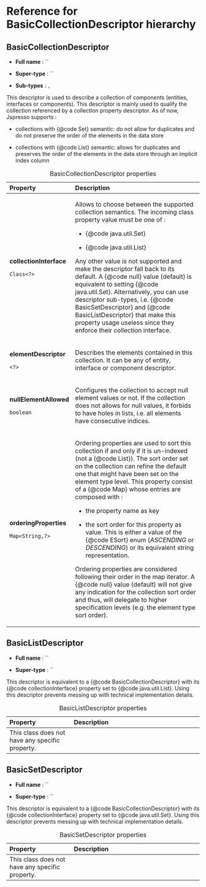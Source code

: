 Reference for BasicCollectionDescriptor hierarchy
=================================================

BasicCollectionDescriptor
-------------------------

-   **Full name** : ``

-   **Super-type** : ``

-   **Sub-types** : ``, ``

This descriptor is used to describe a collection of components (entities, interfaces or components). This descriptor is mainly used to qualify the collection referenced by a collection property descriptor. As of now, Jspresso supports :

-   collections with {@code Set} semantic: do not allow for duplicates and do not preserve the order of the elements in the data store

-   collections with {@code List} semantic: allows for duplicates and preserves the order of the elements in the data store through an implicit index column

<table>
<caption>BasicCollectionDescriptor properties</caption>
<colgroup>
<col width="33%" />
<col width="66%" />
</colgroup>
<thead>
<tr class="header">
<th align="left">Property</th>
<th align="left">Description</th>
</tr>
</thead>
<tbody>
<tr class="odd">
<td align="left"><p><strong>collectionInterface</strong></p>
<p><code>Class​&lt;​?​&gt;​</code></p></td>
<td align="left"><p>Allows to choose between the supported collection semantics. The incoming class property value must be one of :</p>
<ul>
<li><p>{@code java.util.Set}</p></li>
<li><p>{@code java.util.List}</p></li>
</ul>
<p>Any other value is not supported and make the descriptor fall back to its default. A {@code null} value (default) is equivalent to setting {@code java.util.Set}. Alternatively, you can use descriptor sub-types, i.e. {@code BasicSetDescriptor} and {@code BasicListDescriptor} that make this property usage useless since they enforce their collection interface.</p></td>
</tr>
<tr class="even">
<td align="left"><p><strong>elementDescriptor</strong></p>
<p><code>​&lt;​?​&gt;​</code></p></td>
<td align="left"><p>Describes the elements contained in this collection. It can be any of entity, interface or component descriptor.</p></td>
</tr>
<tr class="odd">
<td align="left"><p><strong>nullElementAllowed</strong></p>
<p><code>boolean</code></p></td>
<td align="left"><p>Configures the collection to accept null element values or not. If the collection does not allows for null values, it forbids to have holes in lists, i.e. all elements have consecutive indices.</p></td>
</tr>
<tr class="even">
<td align="left"><p><strong>orderingProperties</strong></p>
<p><code>Map​&lt;​String​,?​&gt;​</code></p></td>
<td align="left"><p>Ordering properties are used to sort this collection if and only if it is un-indexed (not a {@code List}). The sort order set on the collection can refine the default one that might have been set on the element type level. This property consist of a {@code Map} whose entries are composed with :</p>
<ul>
<li><p>the property name as key</p></li>
<li><p>the sort order for this property as value. This is either a value of the {@code ESort} enum (<em>ASCENDING</em> or <em>DESCENDING</em>) or its equivalent string representation.</p></li>
</ul>
<p>Ordering properties are considered following their order in the map iterator. A {@code null} value (default) will not give any indication for the collection sort order and thus, will delegate to higher specification levels (e.g. the element type sort order).</p></td>
</tr>
</tbody>
</table>

BasicListDescriptor
-------------------

-   **Full name** : ``

-   **Super-type** : ``

This descriptor is equivalent to a {@code BasicCollectionDescriptor} with its {@code collectionInterface} property set to {@code java.util.List}. Using this descriptor prevents messing up with technical implementation details.

<table>
<caption>BasicListDescriptor properties</caption>
<colgroup>
<col width="33%" />
<col width="66%" />
</colgroup>
<thead>
<tr class="header">
<th align="left">Property</th>
<th align="left">Description</th>
</tr>
</thead>
<tbody>
<tr class="odd">
<td align="left">This class does not have any specific property.</td>
</tr>
</tbody>
</table>

BasicSetDescriptor
------------------

-   **Full name** : ``

-   **Super-type** : ``

This descriptor is equivalent to a {@code BasicCollectionDescriptor} with its {@code collectionInterface} property set to {@code java.util.Set}. Using this descriptor prevents messing up with technical implementation details.

<table>
<caption>BasicSetDescriptor properties</caption>
<colgroup>
<col width="33%" />
<col width="66%" />
</colgroup>
<thead>
<tr class="header">
<th align="left">Property</th>
<th align="left">Description</th>
</tr>
</thead>
<tbody>
<tr class="odd">
<td align="left">This class does not have any specific property.</td>
</tr>
</tbody>
</table>


